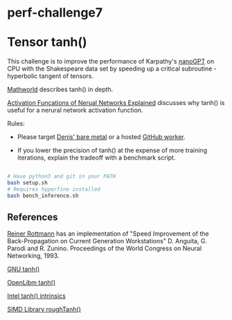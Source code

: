 # perf-challenge7 <br> <br> Tensor tanh()

This challenge is to improve the performance of Karpathy's [nanoGPT](https://github.com/karpathy/nanoGPT) on CPU with the Shakespeare data set by speeding up a critical subroutine - hyperbolic tangent of tensors. 

[Mathworld](https://mathworld.wolfram.com/HyperbolicTangent.html) describes tanh() in depth.

[Activation Funcations of Nerual Networks Explained](https://towardsdatascience.com/activation-functions-neural-networks-1cbd9f8d91d6) discusses why tanh() is useful for a nerural network activation function.

Rules:

* Please target [Denis' bare metal](https://easyperf.net/blog/2022/05/28/Performance-analysis-and-tuning-contest-6#target-configuration) or a hosted [GitHub worker](https://docs.github.com/en/actions/using-github-hosted-runners/about-github-hosted-runners#supported-runners-and-hardware-resources).

* If you lower the precision of tanh() at the expense of more training iterations, explain the tradeoff with a benchmark script.


```bash

# Have python3 and git in your PATH
bash setup.sh
# Requires hyperfine installed
bash bench_inference.sh
```

## References

[Reiner Rottmann](https://github.com/rrottmann/anguita) has an implementation of "Speed Improvement of the Back-Propagation on Current Generation
Workstations" D. Anguita, G. Parodi and R. Zunino. Proceedings of the World Congress on Neural Networking, 1993.

[GNU tanh()](https://github.com/bminor/glibc/blob/master/sysdeps/ieee754/dbl-64/s_tanh.c)

[OpenLibm tanh()](https://github.com/JuliaMath/openlibm/blob/master/src/s_tanh.c)

[Intel tanh() intrinsics](https://www.intel.com/content/www/us/en/develop/documentation/cpp-compiler-developer-guide-and-reference/top/compiler-reference/intrinsics/intrinsics-for-short-vector-math-library-ops/intrinsics-for-trigonometric-operations/mm-tanh-ps-mm256-tanh-ps.html)

[SIMD Library roughTanh()](https://github.com/ermig1979/Simd/blob/c7208ea24c54721200dfe724dc5ca70521ca6ac8/src/Simd/SimdMath.h#L232)
